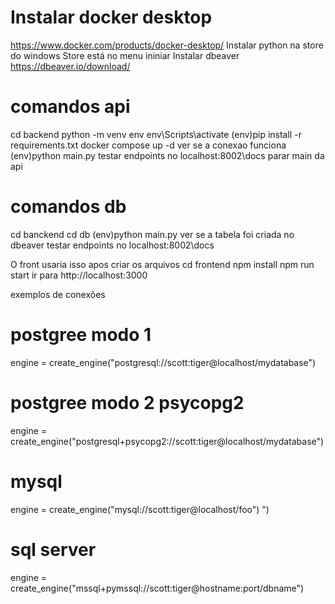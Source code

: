 # Instalar docker desktop
  https://www.docker.com/products/docker-desktop/
Instalar python na store do windows 
  Store está no menu ininiar
Instalar dbeaver
  https://dbeaver.io/download/


# comandos api
  cd backend
  python -m venv env
  env\Scripts\activate
  (env)pip install -r requirements.txt
  docker compose up -d
  ver se a conexao funciona
  (env)python main.py
  testar endpoints no localhost:8002\docs
  parar main da api
# comandos db
  cd banckend
  cd db
  (env)python main.py
  ver se a tabela foi criada no dbeaver
  testar endpoints no localhost:8002\docs
  



O front usaria isso apos criar os arquivos
cd frontend
npm install
npm run start
ir para http://localhost:3000




exemplos de conexões
# postgree modo 1
engine = create_engine("postgresql://scott:tiger@localhost/mydatabase")

# postgree modo 2 psycopg2
engine = create_engine("postgresql+psycopg2://scott:tiger@localhost/mydatabase")

# mysql
engine = create_engine("mysql://scott:tiger@localhost/foo")
")
# sql server
engine = create_engine("mssql+pymssql://scott:tiger@hostname:port/dbname")
